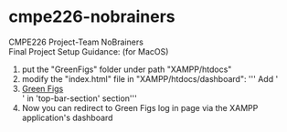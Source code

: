 # cmpe226-nobrainers
CMPE226 Project-Team NoBrainers<br>
Final Project Setup Guidance: (for MacOS)<bar>
1) put the "GreenFigs" folder under path "XAMPP/htdocs"<br> 
2) modify the "index.html" file in "XAMPP/htdocs/dashboard": ''' Add '<li class=""><a href="/GreenFigs/templates/login.html">Green Figs</a></li>' in 'top-bar-section' section'''
3) Now you can redirect to Green Figs log in page via the XAMPP application's dashboard